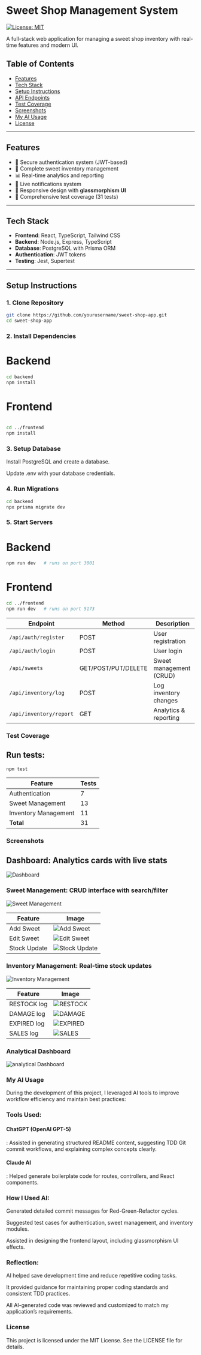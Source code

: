 # Sweet Shop Management System

[![License: MIT](https://img.shields.io/badge/License-MIT-yellow.svg)](LICENSE)

A full-stack web application for managing a sweet shop inventory with real-time features and modern UI.  

## Table of Contents
- [Features](#features)  
- [Tech Stack](#tech-stack)  
- [Setup Instructions](#setup-instructions)  
- [API Endpoints](#api-endpoints)  
- [Test Coverage](#test-coverage)  
- [Screenshots](#screenshots)  
- [My AI Usage](#my-ai-usage)  
- [License](#license)  

---

## Features
- 🔐 Secure authentication system (JWT-based)  
- 🍭 Complete sweet inventory management  
- 📊 Real-time analytics and reporting  
- 🔔 Live notifications system  
- 📱 Responsive design with **glassmorphism UI**  
- 🧪 Comprehensive test coverage (31 tests)  

---

## Tech Stack
- **Frontend**: React, TypeScript, Tailwind CSS  
- **Backend**: Node.js, Express, TypeScript  
- **Database**: PostgreSQL with Prisma ORM  
- **Authentication**: JWT tokens  
- **Testing**: Jest, Supertest  

---

## Setup Instructions

### 1. Clone Repository
```bash
git clone https://github.com/yourusername/sweet-shop-app.git
cd sweet-shop-app

```
### 2. Install Dependencies
# Backend
```bash
cd backend
npm install
```

# Frontend
```bash

cd ../frontend
npm install
 ```

### 3. Setup Database

Install PostgreSQL and create a database.

Update .env with your database credentials.

### 4. Run Migrations
```bash
cd backend
npx prisma migrate dev
```

### 5. Start Servers
# Backend
```bash
npm run dev   # runs on port 3001
```

# Frontend
```bash
cd ../frontend
npm run dev   # runs on port 5173
```

| Endpoint                | Method              | Description             |
| ----------------------- | ------------------- | ----------------------- |
| `/api/auth/register`    | POST                | User registration       |
| `/api/auth/login`       | POST                | User login              |
| `/api/sweets`           | GET/POST/PUT/DELETE | Sweet management (CRUD) |
| `/api/inventory/log`    | POST                | Log inventory changes   |
| `/api/inventory/report` | GET                 | Analytics & reporting   |

### Test Coverage

## Run tests:
```bash
npm test
```

| Feature              | Tests |
|----------------------|-------|
| Authentication       | 7     |
| Sweet Management     | 13    |
| Inventory Management | 11    |
| **Total**            | 31    |

### Screenshots

## Dashboard: Analytics cards with live stats
![Dashboard](assets/images/Dashboard.jpg)

### Sweet Management: CRUD interface with search/filter
![Sweet Management](assets/images/sweet-management.jpg)

| Feature              | Image |
|----------------------|-------|
| Add Sweet      | ![Add Sweet](assets/images/addSweet.jpg)    |
| Edit Sweet     | ![Edit Sweet](assets/images/editSweet.jpg)    |
| Stock Update | ![Stock Update](assets/images/stockUpdate.jpg)    |


### Inventory Management: Real-time stock updates
![Inventory Management](assets/images/inventory.jpg)

| Feature              | Image |
|----------------------|-------|
| RESTOCK log      | ![RESTOCK](assets/images/restock.jpg)    |
| DAMAGE log     | ![DAMAGE](assets/images/damage.jpg)    |
| EXPIRED log | ![EXPIRED](assets/images/expired.jpg)    |
| SALES log |![SALES](assets/images/sales.jpg)|



### Analytical Dashboard
![analytical Dashboard](assets/images/analytical.jpg)






### My AI Usage

During the development of this project, I leveraged AI tools to improve workflow efficiency and maintain best practices:

### Tools Used:

#### ChatGPT (OpenAI GPT-5) 
: Assisted in generating structured README content, suggesting TDD Git commit workflows, and explaining complex concepts clearly.

#### Claude AI
: Helped generate boilerplate code for routes, controllers, and React components.

### How I Used AI:

Generated detailed commit messages for Red-Green-Refactor cycles.

Suggested test cases for authentication, sweet management, and inventory modules.

Assisted in designing the frontend layout, including glassmorphism UI effects.

### Reflection:

AI helped save development time and reduce repetitive coding tasks.

It provided guidance for maintaining proper coding standards and consistent TDD practices.

All AI-generated code was reviewed and customized to match my application’s requirements.


### License

This project is licensed under the MIT License. See the LICENSE
 file for details.

